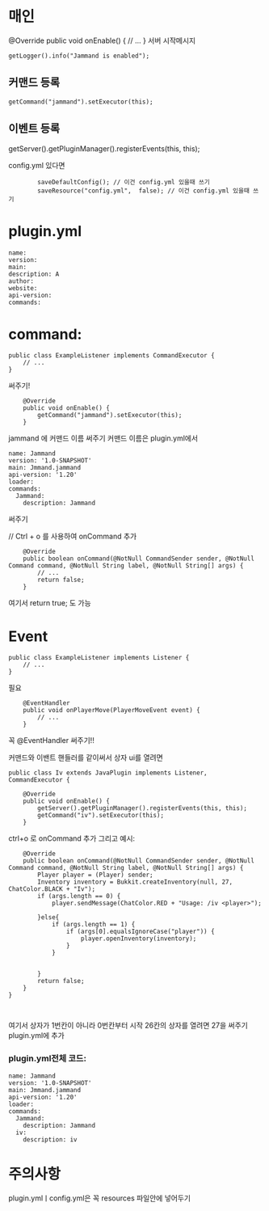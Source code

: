 # 매인
@Override
    public void onEnable() {
    // ...
    }
서버 시작메시지
```
getLogger().info("Jammand is enabled");
```
## 커맨드 등록
```
getCommand("jammand").setExecutor(this);
```





## 이벤트 등록
getServer().getPluginManager().registerEvents(this, this);

config.yml 있다면
```
        saveDefaultConfig(); // 이건 config.yml 있을때 쓰기
        saveResource("config.yml",  false); // 이건 config.yml 있을때 쓰기
```


# plugin.yml
```
name: 
version: 
main: 
description: A
author: 
website: 
api-version:
commands:
```

# command:

```
public class ExampleListener implements CommandExecutor {
    // ...
}
```
써주기!
```
    @Override
    public void onEnable() {
        getCommand("jammand").setExecutor(this);
    }

```
jammand 에 커맨드 이름 써주기 커맨드 이름은 plugin.yml에서
```
name: Jammand
version: '1.0-SNAPSHOT'
main: Jmmand.jammand
api-version: '1.20'
loader:
commands:
  Jammand:
    description: Jammand
```
써주기

// Ctrl + o 를 사용하여 onCommand  추가 
```
    @Override
    public boolean onCommand(@NotNull CommandSender sender, @NotNull Command command, @NotNull String label, @NotNull String[] args) {
        // ...
        return false;
    }

```
여기서    return true; 도 가능 




# Event
```
public class ExampleListener implements Listener {
    // ...
}
```

필요 
```
    @EventHandler
    public void onPlayerMove(PlayerMoveEvent event) {
        // ...
    }
```
 꼭 @EventHandler 써주기!!

커맨드와 이밴트 핸들러를 같이써서  상자 ui를 열려면
```
public class Iv extends JavaPlugin implements Listener, CommandExecutor {

    @Override
    public void onEnable() {
        getServer().getPluginManager().registerEvents(this, this);
        getCommand("iv").setExecutor(this);
    }
```

ctrl+o 로 onCommand 추가 그리고 예시:

```
    @Override
    public boolean onCommand(@NotNull CommandSender sender, @NotNull Command command, @NotNull String label, @NotNull String[] args) {
        Player player = (Player) sender;
        Inventory inventory = Bukkit.createInventory(null, 27, ChatColor.BLACK + "Iv");
        if (args.length == 0) {
            player.sendMessage(ChatColor.RED + "Usage: /iv <player>");

        }else{
            if (args.length == 1) {
                if (args[0].equalsIgnoreCase("player")) {
                    player.openInventory(inventory);
                }
            }


        }
        return false;
    }
}



```
여기서 상자가 1번칸이 아니라 0번칸부터 시작 
26칸의 상자를 열려면 27을 써주기 
plugin.yml에 추가 


### plugin.yml전체 코드:

```
name: Jammand
version: '1.0-SNAPSHOT'
main: Jmmand.jammand
api-version: '1.20'
loader:
commands:
  Jammand:
    description: Jammand
  iv:
    description: iv
```

# 주의사항
plugin.ymlㅣconfig.yml은  꼭 resources 파일안에 넣어두기


 
